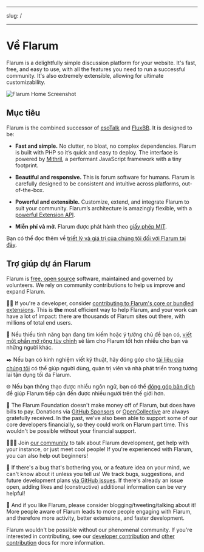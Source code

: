 - - -
slug: /
- - -

# Về Flarum

Flarum is a delightfully simple discussion platform for your website. It's fast, free, and easy to use, with all the features you need to run a successful community. It's also extremely extensible, allowing for ultimate customizability.

![Flarum Home Screenshot](/en/img/home_screenshot.png)

## Mục tiêu

Flarum is the combined successor of [esoTalk](https://github.com/esotalk/esoTalk) and [FluxBB](https://fluxbb.org). It is designed to be:

* **Fast and simple.** No clutter, no bloat, no complex dependencies. Flarum is built with PHP so it’s quick and easy to deploy. The interface is powered by [Mithril](https://mithril.js.org), a performant JavaScript framework with a tiny footprint.

* **Beautiful and responsive.** This is forum software for humans. Flarum is carefully designed to be consistent and intuitive across platforms, out-of-the-box.

* **Powerful and extensible.** Customize, extend, and integrate Flarum to suit your community. Flarum’s architecture is amazingly flexible, with a [powerful Extension API](/extend/README.md).

* **Miễn phí và mở.** Flarum được phát hành theo [giấy phép MIT](https://github.com/flarum/flarum/blob/master/LICENSE).

Bạn có thể đọc thêm về [triết lý và giá trị của chúng tôi đối với Flarum tại đây](https://discuss.flarum.org/d/28869-flarum-philosophy-and-values).

## Trợ giúp dự án Flarum

Flarum is [free, open source](https://github.com/flarum/core) software, maintained and governed by volunteers. We rely on community contributions to help us improve and expand Flarum.

🧑‍💻 If you're a developer, consider [contributing to Flarum's core or bundled extensions](contributing.md). This is **the** most efficient way to help Flarum, and your work can have a lot of impact: there are thousands of Flarum sites out there, with millions of total end users.

🧩 Nếu thiếu tính năng bạn đang tìm kiếm hoặc ý tưởng chủ đề bạn có, [viết một phần mở rộng tùy chỉnh](extend/README.md) sẽ làm cho Flarum tốt hơn nhiều cho bạn và những người khác.

✒️ Nếu bạn có kinh nghiệm viết kỹ thuật, hãy đóng góp cho [tài liệu của chúng tôi](https://github.com/flarum/docs/issues) có thể giúp người dùng, quản trị viên và nhà phát triển trong tương lai tận dụng tối đa Flarum.

🌐 Nếu bạn thông thạo được nhiều ngôn ngữ, bạn có thể [đóng góp bản dịch](extend/language-packs.md) để giúp Flarum tiếp cận đến được nhiều người trên thế giới hơn.

💸 The Flarum Foundation doesn't make money off of Flarum, but does have bills to pay. Donations via [GitHub Sponsors](https://github.com/sponsors/flarum) or [OpenCollective](https://opencollective.com/flarum) are always gratefully received. In the past, we've also been able to support some of our core developers financially, so they could work on Flarum part time. This wouldn't be possible without your financial support.

🧑‍🤝‍🧑 Join [our community](https://discuss.flarum.org) to talk about Flarum development, get help with your instance, or just meet cool people! If you're experienced with Flarum, you can also help out beginners!

🐛 If there's a bug that's bothering you, or a feature idea on your mind, we can't know about it unless you tell us! We track bugs, suggestions, and future development plans [via GitHub issues](https://github.com/flarum/core/issues). If there's already an issue open, adding likes and (constructive) additional information can be very helpful!

📣 And if you like Flarum, please consider blogging/tweeting/talking about it! More people aware of Flarum leads to more people engaging with Flarum, and therefore more activity, better extensions, and faster development.

Flarum wouldn't be possible without our phenomenal community. If you're interested in contributing, see our [developer contribution](contributing.md) and [other contribution](contributing-docs-translations.md) docs for more information.
